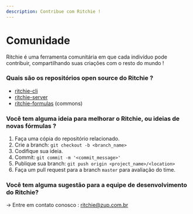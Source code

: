 ```yaml
---
description: Contribue com Ritchie !
---
```


# Comunidade

Ritchie é uma ferramenta comunitária em que cada indivíduo pode contribuir, compartilhando suas criações com o resto do mundo !

### Quais são os repositórios open source do Ritchie ?

* [ritchie-cli](https://github.com/ZupIT/ritchie-cli)
* [ritchie-server](https://github.com/ZupIT/ritchie-server)
* [ritchie-formulas](https://github.com/ZupIT/ritchie-formulas) \(commons\) 

### **Você tem alguma ideia para melhorar o Ritchie, ou ideias de novas fórmulas ?**

1. Faça uma cópia do repositório relacionado.
2. Crie a branch: `git checkout -b <branch_name>`
3. Codifique sua ideia.
4. Commit: `git commit -m '<commit_message>'`
5. Publique sua branch: `git push origin <project_name>/<location>`
6. Faça um pull request para a branch `master` para avaliação do time. 

### **Você tem alguma sugestão para a equipe de desenvolvimento do Ritchie?**

→ Entre em contato conosco : [ritchie@zup.com.br](mailto:ritchie@zup.com.br)

